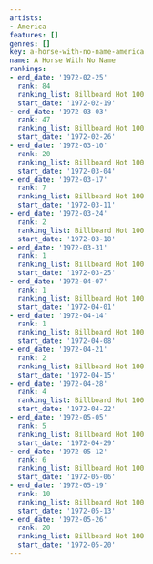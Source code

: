 ```yaml
---
artists:
- America
features: []
genres: []
key: a-horse-with-no-name-america
name: A Horse With No Name
rankings:
- end_date: '1972-02-25'
  rank: 84
  ranking_list: Billboard Hot 100
  start_date: '1972-02-19'
- end_date: '1972-03-03'
  rank: 47
  ranking_list: Billboard Hot 100
  start_date: '1972-02-26'
- end_date: '1972-03-10'
  rank: 20
  ranking_list: Billboard Hot 100
  start_date: '1972-03-04'
- end_date: '1972-03-17'
  rank: 7
  ranking_list: Billboard Hot 100
  start_date: '1972-03-11'
- end_date: '1972-03-24'
  rank: 2
  ranking_list: Billboard Hot 100
  start_date: '1972-03-18'
- end_date: '1972-03-31'
  rank: 1
  ranking_list: Billboard Hot 100
  start_date: '1972-03-25'
- end_date: '1972-04-07'
  rank: 1
  ranking_list: Billboard Hot 100
  start_date: '1972-04-01'
- end_date: '1972-04-14'
  rank: 1
  ranking_list: Billboard Hot 100
  start_date: '1972-04-08'
- end_date: '1972-04-21'
  rank: 2
  ranking_list: Billboard Hot 100
  start_date: '1972-04-15'
- end_date: '1972-04-28'
  rank: 4
  ranking_list: Billboard Hot 100
  start_date: '1972-04-22'
- end_date: '1972-05-05'
  rank: 5
  ranking_list: Billboard Hot 100
  start_date: '1972-04-29'
- end_date: '1972-05-12'
  rank: 6
  ranking_list: Billboard Hot 100
  start_date: '1972-05-06'
- end_date: '1972-05-19'
  rank: 10
  ranking_list: Billboard Hot 100
  start_date: '1972-05-13'
- end_date: '1972-05-26'
  rank: 20
  ranking_list: Billboard Hot 100
  start_date: '1972-05-20'
---
```


